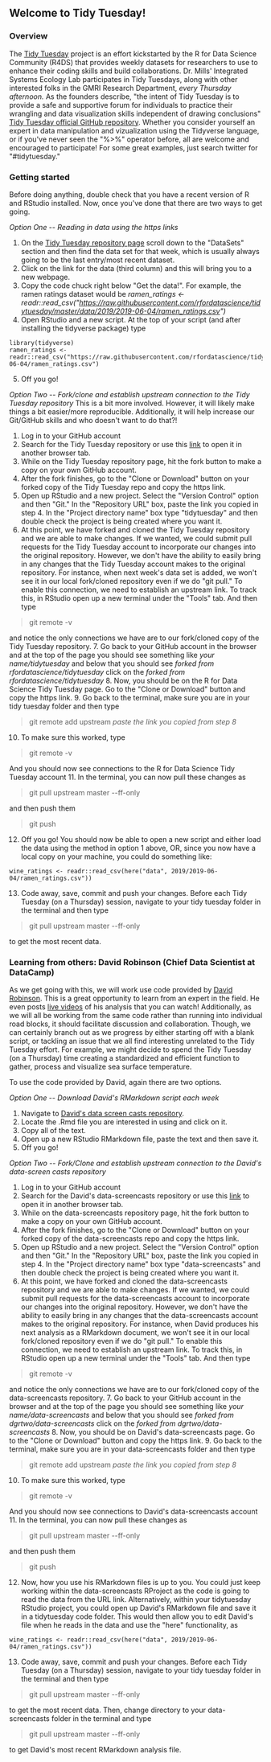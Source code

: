 ## Welcome to Tidy Tuesday!
### Overview
The [Tidy Tuesday](https://github.com/rfordatascience/tidytuesday) project is an effort kickstarted by the R for Data Science Community (R4DS) that provides weekly datasets for researchers to use to enhance their coding skills and build collaborations. Dr. Mills' Integrated Systems Ecology Lab participates in Tidy Tuesdays, along with other interested folks in the GMRI Research Department, *every Thursday afternoon.* As the founders describe, "the intent of Tidy Tuesday is to provide a safe and supportive forum for individuals to practice their wrangling and data visualization skills independent of drawing conclusions" [Tidy Tuesday official GitHub repository](https://github.com/rfordatascience/tidytuesday). Whether you consider yourself an expert in data manipulation and vizualization using the Tidyverse language, or if you've never seen the "%>%" operator before, all are welcome and encouraged to participate! For some great examples, just search twitter for "#tidytuesday."

### Getting started
Before doing anything, double check that you have a recent version of R and RStudio installed. Now, once you've done that there are two ways to get going. 

*Option One -- Reading in data using the https links*
1. On the [Tidy Tuesday repository page](https://github.com/rfordatascience/tidytuesday) scroll down to the "DataSets" section and then find the data set for that week, which is usually always going to be the last entry/most recent dataset. 
2. Click on the link for the data (third column) and this will bring you to a new webpage. 
3. Copy the code chuck right below "Get the data!". For example, the ramen ratings dataset would be *ramen_ratings <- readr::read_csv("https://raw.githubusercontent.com/rfordatascience/tidytuesday/master/data/2019/2019-06-04/ramen_ratings.csv")*
4. Open RStudio and a new script. At the top of your script (and after installing the tidyverse package) type
```{r}
library(tidyverse)
ramen_ratings <- readr::read_csv("https://raw.githubusercontent.com/rfordatascience/tidytuesday/master/data/2019/2019-06-04/ramen_ratings.csv")
```
5. Off you go! 

*Option Two -- Fork/clone and establish upstream connection to the Tidy Tuesday repository*
This is a bit more involved. However, it will likely make things a bit easier/more reproducible. Additionally, it will help increase our Git/GitHub skills and who doesn't want to do that?!

1. Log in to your GitHub account
2. Search for the Tidy Tuesday repository or use this [link](https://github.com/rfordatascience/tidytuesday) to open it in another browser tab.
3. While on the Tidy Tuesday repository page, hit the fork button to make a copy on your own GitHub account.
4. After the fork finishes, go to the "Clone or Download" button on your forked copy of the Tidy Tuesday repo and copy the https link.
5. Open up RStudio and a new project. Select the "Version Control" option and then "Git." In the "Repository URL" box, paste the link you copied in step 4. In the "Project directory name" box type "tidytuesday" and then double check the project is being created where you want it. 
6. At this point, we have forked and cloned the Tidy Tuesday repository and we are able to make changes. If we wanted, we could submit pull requests for the Tidy Tuesday account to incorporate our changes into the original repository. However, we don't have the ability to easily bring in any changes that the Tidy Tuesday account makes to the original repository. For instance, when next week's data set is added, we won't see it in our local fork/cloned repository even if we do "git pull." To enable this connection, we need to establish an upstream link. To track this, in RStudio open up a new terminal under the "Tools" tab. And then type
>git remote -v

and notice the only connections we have are to our fork/cloned copy of the Tidy Tuesday repository.
7. Go back to your GitHub account in the browser and at the top of the page you should see something like 
*your name/tidytuesday*
and below that you should see
*forked from rfordatascience/tidytuesday*
click on the *forked from rfordatascience/tidytuesday*
8. Now, you should be on the R for Data Science Tidy Tuesday page. Go to the "Clone  or Download" button and copy the https link.
9. Go back to the terminal, make sure you are in your tidy tuesday folder and then type
>git remote add upstream *paste the link you copied from step 8*

10. To make sure this worked, type
>git remote -v

And you should now see connections to the R for Data Science Tidy Tuesday account
11. In the terminal, you can now pull these changes as
>git pull upstream master --ff-only

and then push them 
>git push 

12. Off you go! You should now be able to open a new script and either load the data using the method in option 1 above, OR, since you now have a local copy on your machine, you could do something like:
```{r}
wine_ratings <- readr::read_csv(here("data", 2019/2019-06-04/ramen_ratings.csv"))
```
13. Code away, save, commit and push your changes. Before each Tidy Tuesday (on a Thursday) session, navigate to your tidy tuesday folder in the terminal and then type 
>git pull upstream master --ff-only

to get the most recent data. 

### Learning from others: David Robinson (Chief Data Scientist at DataCamp)
As we get going with this, we will work use code provided by [David Robinson](http://varianceexplained.org). This is a great opportunity to learn from an expert in the field. He even posts [live videos](https://www.youtube.com/user/safe4democracy/videos) of his analysis that you can watch! Additionally, as we will all be working from the same code rather than running into individual road blocks, it should facilitate discussion and collaboration. Though, we can certainly branch out as we progress by either starting off with a blank script, or tackling an issue that we all find interesting unrelated to the Tidy Tuesday effort. For example, we might decide to spend the Tidy Tuesday (on a Thursday) time creating a standardized and efficient function to gather, process and visualize sea surface temperature.

To use the code provided by David, again there are two options. 

*Option One -- Download David's RMarkdown script each week*
1. Navigate to [David's data screen casts repository](https://github.com/dgrtwo/data-screencasts).
2. Locate the .Rmd file you are interested in using and click on it.
3. Copy all of the text.
4. Open up a new RStudio RMarkdown file, paste the text and then save it.
5. Off you go!

*Option Two -- Fork/Clone and establish upstream connection to the David's data-screen casts repository*
1. Log in to your GitHub account
2. Search for the David's data-screencasts repository or use this [link](https://github.com/dgrtwo/data-screencasts) to open it in another browser tab.
3. While on the data-screencasts repository page, hit the fork button to make a copy on your own GitHub account.
4. After the fork finishes, go to the "Clone or Download" button on your forked copy of the data-screencasts repo and copy the https link.
5. Open up RStudio and a new project. Select the "Version Control" option and then "Git." In the "Repository URL" box, paste the link you copied in step 4. In the "Project directory name" box type "data-screencasts" and then double check the project is being created where you want it. 
6. At this point, we have forked and cloned the data-screencasts repository and we are able to make changes. If we wanted, we could submit pull requests for the data-screencasts account to incorporate our changes into the original repository. However, we don't have the ability to easily bring in any changes that the data-screencasts account makes to the original repository. For instance, when David produces his next analysis as a RMarkdown document, we won't see it in our local fork/cloned repository even if we do "git pull." To enable this connection, we need to establish an upstream link. To track this, in RStudio open up a new terminal under the "Tools" tab. And then type
>git remote -v

and notice the only connections we have are to our fork/cloned copy of the data-screencasts repository.
7. Go back to your GitHub account in the browser and at the top of the page you should see something like 
*your name/data-screencasts*
and below that you should see
*forked from dgrtwo/data-screencasts*
click on the *forked from dgrtwo/data-screencasts*
8. Now, you should be on David's data-screencasts page. Go to the "Clone  or Download" button and copy the https link.
9. Go back to the terminal, make sure you are in your data-screencasts folder and then type
>git remote add upstream *paste the link you copied from step 8*

10. To make sure this worked, type
>git remote -v

And you should now see connections to David's data-screencasts account
11. In the terminal, you can now pull these changes as
>git pull upstream master --ff-only

and then push them 
>git push 

12. Now, how you use his RMarkdown files is up to you. You could just keep working within the data-screencasts RProject as the code is going to read the data from the URL link. Alternatively, within your tidytuesday RStudio project, you could open up David's RMarkdown file and save it in a tidytuesday code folder. This would then allow you to edit David's file when he reads in the data and use the "here" functionality, as 
```{r}
wine_ratings <- readr::read_csv(here("data", 2019/2019-06-04/ramen_ratings.csv"))
```
13. Code away, save, commit and push your changes. Before each Tidy Tuesday (on a Thursday) session, navigate to your tidy tuesday folder in the terminal and then type 
>git pull upstream master --ff-only

to get the most recent data. Then, change directory to your data-screencasts folder in the terminal and type
>git pull upstream master --ff-only

to get David's most recent RMarkdown analysis file.

